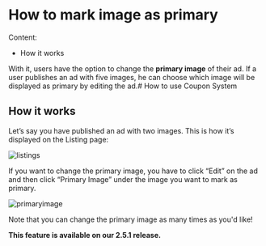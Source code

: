 # How to mark image as primary

Content:
-  How it works


With it, users have the option to change the **primary image** of their ad. If a user publishes an ad with five images, he can choose which image will be displayed as primary by editing the ad.# How to use Coupon System


## How it works

Let’s say you have published an ad with two images. This is how it’s displayed on the Listing page:

![listings](https://raw.githubusercontent.com/yclas/guides/master/images/listings.jpg)

If you want to change the primary image, you have to click “Edit” on the ad and then click “Primary Image” under the image you want to mark as primary.

![primaryimage](https://github.com/yclas/guides/blob/master/images/Primary%20image.jpg)


Note that you can change the primary image as many times as you'd like!

**This feature is available on our 2.5.1 release.**
